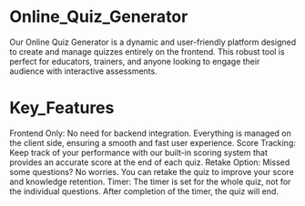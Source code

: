 # Online_Quiz_Generator
Our Online Quiz Generator is a dynamic and user-friendly platform designed to create and manage quizzes entirely on the frontend. This robust tool is perfect for educators, trainers, and anyone looking to engage their audience with interactive assessments.
# Key_Features
Frontend Only: No need for backend integration. Everything is managed on the client side, ensuring a smooth and fast user experience.
Score Tracking: Keep track of your performance with our built-in scoring system that provides an accurate score at the end of each quiz.
Retake Option: Missed some questions? No worries. You can retake the quiz to improve your score and knowledge retention.
Timer: The timer is set for the whole quiz, not for the individual questions. After completion of the timer, the quiz will end. 
